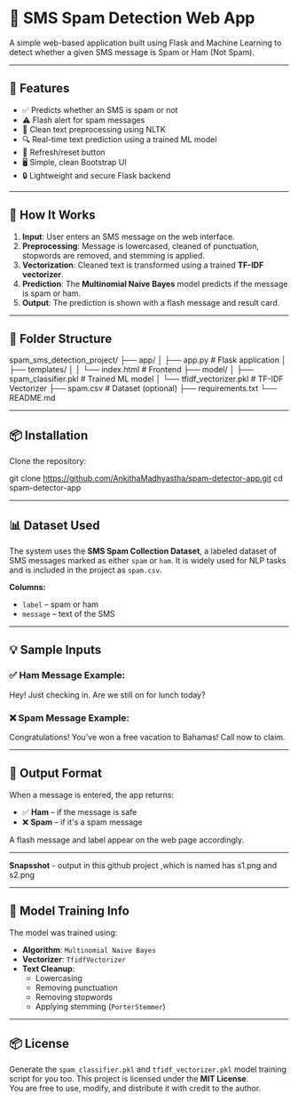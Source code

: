 # 📩 SMS Spam Detection Web App

A simple web-based application built using Flask and Machine Learning to detect whether a given SMS message is Spam or Ham (Not Spam).

---

## 🚀 Features

- ✅ Predicts whether an SMS is spam or not
- ⚠️ Flash alert for spam messages
- 🧼 Clean text preprocessing using NLTK
- 🔍 Real-time text prediction using a trained ML model
- 🔄 Refresh/reset button
- 🖥️ Simple, clean Bootstrap UI
- 🔒 Lightweight and secure Flask backend

---

## 🧠 How It Works

1. **Input**: User enters an SMS message on the web interface.
2. **Preprocessing**: Message is lowercased, cleaned of punctuation, stopwords are removed, and stemming is applied.
3. **Vectorization**: Cleaned text is transformed using a trained **TF-IDF vectorizer**.
4. **Prediction**: The **Multinomial Naive Bayes** model predicts if the message is spam or ham.
5. **Output**: The prediction is shown with a flash message and result card.

---

## 📁 Folder Structure   
spam_sms_detection_project/ ├── app/ │ ├── app.py # Flask application │ ├── templates/ │ │ └── index.html # Frontend ├── model/ │ ├── spam_classifier.pkl # Trained ML model │ └── tfidf_vectorizer.pkl # TF-IDF Vectorizer ├── spam.csv # Dataset (optional) ├── requirements.txt └── README.md

---

## 📦 Installation

 Clone the repository:

git clone https://github.com/AnkithaMadhyastha/spam-detector-app.git
cd spam-detector-app


---

## 📊 Dataset Used

The system uses the **SMS Spam Collection Dataset**, a labeled dataset of SMS messages marked as either `spam` or `ham`. It is widely used for NLP tasks and is included in the project as `spam.csv`.

**Columns:**
- `label` – spam or ham
- `message` – text of the SMS

---

## 💡 Sample Inputs

### ✅ Ham Message Example:
Hey! Just checking in. Are we still on for lunch today?

### ❌ Spam Message Example:
Congratulations! You’ve won a free vacation to Bahamas! Call now to claim.

---

## 🎯 Output Format

When a message is entered, the app returns:

- ✅ **Ham** – if the message is safe
- ❌ **Spam** – if it's a spam message

A flash message and label appear on the web page accordingly.

---
**Snapsshot** -
output in this github project ,which is named has s1.png and s2.png

---

## 🔬 Model Training Info

The model was trained using:

- **Algorithm**: `Multinomial Naive Bayes`
- **Vectorizer**: `TfidfVectorizer`
- **Text Cleanup**:
  - Lowercasing
  - Removing punctuation
  - Removing stopwords
  - Applying stemming (`PorterStemmer`)

---
## 📦 License
Generate the `spam_classifier.pkl` and `tfidf_vectorizer.pkl` model training script for you too.
This project is licensed under the **MIT License**.  
You are free to use, modify, and distribute it with credit to the author.

